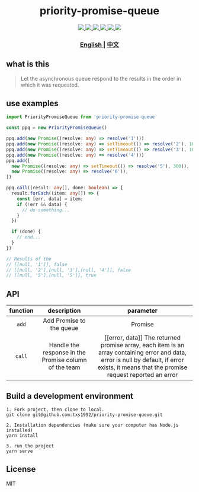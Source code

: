<h1 align="center">priority-promise-queue</h1>

<p align="center">
  <a href="http://img.shields.io/travis/txs1992/priority-promise-queue.svg">
    <img src="http://img.shields.io/travis/txs1992/priority-promise-queue.svg" />
  </a>
  <a href="https://img.shields.io/npm/dt/priority-promise-queue.svg">
    <img src="https://img.shields.io/npm/dt/priority-promise-queue.svg" />
  </a>
  <a href="https://img.shields.io/npm/dm/priority-promise-queue.svg">
    <img src="https://img.shields.io/npm/dm/priority-promise-queue.svg" />
  </a>
  <a href="https://img.shields.io/npm/v/priority-promise-queue.svg">
    <img src="https://img.shields.io/npm/v/priority-promise-queue.svg" />
  </a>
  <a href="https://img.shields.io/npm/l/priority-promise-queue.svg">
    <img src="https://img.shields.io/npm/l/priority-promise-queue.svg" />
  </a>
  <a href="https://img.shields.io/node/v/passport.svg">
    <img src="https://img.shields.io/node/v/passport.svg" />
  </a>
</p>

<div align="center">
  <h3>
    <a href="https://github.com/txs1992/priority-promise-queue#readme">
      English
    </a>
    <span> | </span>
    <a href="https://github.com/txs1992/priority-promise-queue/blob/master/docs/zh-cn.md#readme">
      中文
    </a>
  </h3>
</div>

## what is this

> Let the asynchronous queue respond to the results in the order in which it was requested. 

## use examples
```ts
import PriorityPromiseQueue from 'priority-promise-queue'

const ppq = new PriorityPromiseQueue()

ppq.add(new Promise((resolve: any) => resolve('1')))
ppq.add(new Promise((resolve: any) => setTimeout(() => resolve('2'), 100)))
ppq.add(new Promise((resolve: any) => setTimeout(() => resolve('3'), 10)))
ppq.add(new Promise((resolve: any) => resolve('4')))
ppq.add([
  new Promise((resolve: any) => setTimeout(() => resolve('5'), 300)),
  new Promise((resolve: any) => resolve('6')),
])

ppq.call((result: any[], done: boolean) => {
  result.forEach((item: any[]) => {
    const [err, data] = item;
    if (!err && data) {
      // do something...
    }
  })

  if (done) {
    // end...
  }
})

// Results of the
// [[null, '1']], false
// [[null, '2'],[null, '3'],[null, '4']], false
// [[null, '5'],[null, '5']], true
```

## API

| function | description | parameter |
|:--------:|:--------:|:--------:|
| `add` | Add Promise to the queue | Promise | [Promsie] |
| `call` | Handle the response in the Promise column of the team | [[error, data]] The returned promise array, each item is an array containing error and data, error is null by default, if error exists, it means that the promise request reported an error |

## Build a development environment

```shell
1. Fork project, then clone to local.
git clone git@github.com:txs1992/priority-promise-queue.git

2. Installation dependencies (make sure your computer has Node.js installed)
yarn install

3. run the project
yarn serve
```


## License

MIT
